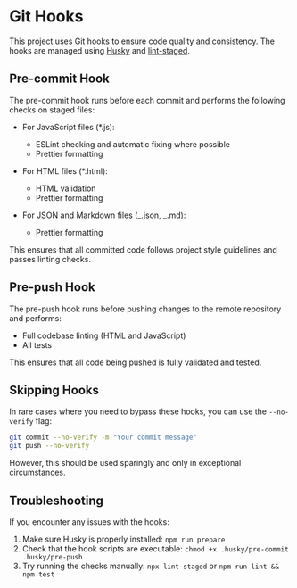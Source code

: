 # Git Hooks

This project uses Git hooks to ensure code quality and consistency. The hooks are managed using [Husky](https://typicode.github.io/husky/) and [lint-staged](https://github.com/okonet/lint-staged).

## Pre-commit Hook

The pre-commit hook runs before each commit and performs the following checks on staged files:

- For JavaScript files (\*.js):
  - ESLint checking and automatic fixing where possible
  - Prettier formatting

- For HTML files (\*.html):
  - HTML validation
  - Prettier formatting

- For JSON and Markdown files (_.json, _.md):
  - Prettier formatting

This ensures that all committed code follows project style guidelines and passes linting checks.

## Pre-push Hook

The pre-push hook runs before pushing changes to the remote repository and performs:

- Full codebase linting (HTML and JavaScript)
- All tests

This ensures that all code being pushed is fully validated and tested.

## Skipping Hooks

In rare cases where you need to bypass these hooks, you can use the `--no-verify` flag:

```bash
git commit --no-verify -m "Your commit message"
git push --no-verify
```

However, this should be used sparingly and only in exceptional circumstances.

## Troubleshooting

If you encounter any issues with the hooks:

1. Make sure Husky is properly installed: `npm run prepare`
2. Check that the hook scripts are executable: `chmod +x .husky/pre-commit .husky/pre-push`
3. Try running the checks manually: `npx lint-staged` or `npm run lint && npm test`
